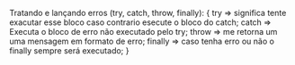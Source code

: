 Tratando e lançando erros (try, catch, throw, finally): {
    try => significa tente exacutar esse bloco caso contrario esecute o bloco do catch;
    catch => Executa o bloco de erro não executado pelo try;
    throw => me retorna um uma mensagem em formato de erro;
    finally => caso tenha erro ou não o finally sempre será executado;
}
